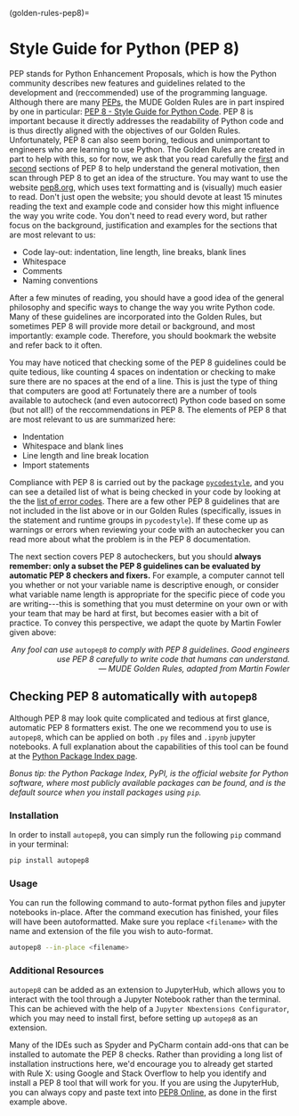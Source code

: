(golden-rules-pep8)=
# Style Guide for Python (PEP 8)

PEP stands for Python Enhancement Proposals, which is how the Python community describes new features and guidelines related to the development and (reccommended) use of the programming language. Although there are many [PEPs](https://peps.python.org/), the MUDE Golden Rules are in part inspired by one in particular: [PEP 8 - Style Guide for Python Code](https://peps.python.org/pep-0008/). PEP 8 is important because it directly addresses the readability of Python code and is thus directly aligned with the objectives of our Golden Rules. Unfortunately, PEP 8 can also seem boring, tedious and unimportant to engineers who are learning to use Python. The Golden Rules are created in part to help with this, so for now, we ask that you read carefully the [first](https://peps.python.org/pep-0008/#introduction) and [second](https://peps.python.org/pep-0008/#a-foolish-consistency-is-the-hobgoblin-of-little-minds) sections of PEP 8 to help understand the general motivation, then scan through PEP 8 to get an idea of the structure. You may want to use the website [pep8.org](https://pep8.org/), which uses text formatting and is (visually) much easier to read. Don't just open the website; you should devote at least 15 minutes reading the text and example code and consider how this might influence the way you write code. You don't need to read every word, but rather focus on the background, justification and examples for the sections that are most relevant to us:  
- Code lay-out: indentation, line length, line breaks, blank lines
- Whitespace
- Comments
- Naming conventions  

After a few minutes of reading, you should have a good idea of the general philosophy and specific ways to change the way you write Python code. Many of these guidelines are incorporated into the Golden Rules, but sometimes PEP 8 will provide more detail or background, and most importantly: example code. Therefore, you should bookmark the website and refer back to it often.

You may have noticed that checking some of the PEP 8 guidelines could be quite tedious, like counting 4 spaces on indentation or checking to make sure there are no spaces at the end of a line. This is just the type of thing that computers are good at! Fortunately there are a number of tools available to autocheck (and even autocorrect) Python code based on some (but not all!) of the reccommendations in PEP 8. The elements of PEP 8 that are most relevant to us are summarized here: 
- Indentation
- Whitespace and blank lines
- Line length and line break location
- Import statements

Compliance with PEP 8 is carried out by the package [`pycodestyle`](https://pycodestyle.pycqa.org/), and you can see a detailed list of what is being checked in your code by looking at the the [list of error codes](https://pycodestyle.pycqa.org/en/latest/intro.html#error-codes). There are a few other PEP 8 guidelines that are not included in the list above or in our Golden Rules (specifically, issues in the statement and runtime groups in `pycodestyle`). If these come up as warnings or errors when reviewing your code with an autochecker you can read more about what the problem is in the PEP 8 documentation.

The next section covers PEP 8 autocheckers, but you should **always remember: only a subset the PEP 8 guidelines can be evaluated by automatic PEP 8 checkers and fixers.** For example, a computer cannot tell you whether or not your variable name is descriptive enough, or consider what variable name length is appropriate for the specific piece of code you are writing---this is something that you must determine on your own or with your team that may be hard at first, but becomes easier with a bit of practice. To convey this perspective, we adapt the quote by Martin Fowler given above:


<div style="text-align: right"><em>Any fool can use </em><code>autopep8</code><em> to comply with PEP 8 guidelines. Good engineers use PEP 8 carefully to write code that humans can understand.</em></div>  
<div style="text-align: right"><em> ― MUDE Golden Rules, adapted from Martin Fowler </em></div> 

## Checking PEP 8 automatically with `autopep8`

Although PEP 8 may look quite complicated and tedious at first glance, automatic PEP 8 formatters exist. The one we recommend you to use is `autopep8`, which can be applied on both `.py` files and `.ipynb` jupyter notebooks. A full explanation about the capabilities of this tool can be found at the [Python Package Index page](https://pypi.org/project/autopep8/).  

*Bonus tip: the Python Package Index, PyPI, is the official website for Python software, where most publicly available packages can be found, and is the default source when you install packages using `pip`.*

### Installation
In order to install `autopep8`, you can simply run the following `pip` command in your terminal:
```bash
pip install autopep8
```

### Usage

You can run the following command to auto-format python files and jupyter notebooks in-place. After the command execution has finished, your files will have been autoformatted. Make sure you replace `<filename>` with the name and extension of the file you wish to auto-format.
```bash
autopep8 --in-place <filename>
```

### Additional Resources

`autopep8` can be added as an extension to JupyterHub, which allows you to interact with the tool through a Jupyter Notebook rather than the terminal. This can be achieved with the help of a `Jupyter Nbextensions Configurator`, which you may need to install first, before setting up `autopep8` as an extension.

Many of the IDEs such as Spyder and PyCharm contain add-ons that can be installed to automate the PEP 8 checks. Rather than providing a long list of installation instructions here, we'd encourage you to already get started with Rule X: using Google and Stack Overflow to help you identify and install a PEP 8 tool that will work for you. If you are using the JupyterHub, you can always copy and paste text into [PEP8 Online](http://pep8online.com/), as done in the first example above.